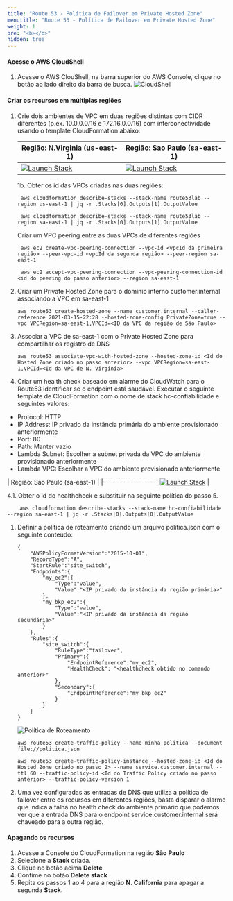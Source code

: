 ```yaml
---
title: "Route 53 - Política de Failover em Private Hosted Zone"
menutitle: "Route 53 - Política de Failover em Private Hosted Zone"
weight: 1
pre: "<b></b>"
hidden: true
---
```


#### Acesse o AWS CloudShell

1. Acesse o AWS ClouShell, na barra superior do AWS Console, clique no botão ao lado direito da barra de busca.
   ![CloudShell](/images/console-cloudshell2.png)


#### Criar os recursos em múltiplas regiões  

1. Crie dois ambientes de VPC em duas regiões distintas com CIDR diferentes (p.ex. 10.0.0.0/16 e 172.16.0.0/16) com interconectividade usando o template CloudFormation abaixo:  

    | Região: N.Virginia (us-east-1)| Região: Sao Paulo (sa-east-1) |
    |-------------------|-------------------|
    |[![Launch Stack](https://s3.amazonaws.com/cloudformation-examples/cloudformation-launch-stack.png)](https://console.aws.amazon.com/cloudformation/home?region=us-east-1#/stacks/quickcreate?templateUrl=https%3A%2F%2Fdr-on-aws-workshop.s3.us-east-2.amazonaws.com%2Froute53-vpc-cfn-template.yaml&stackName=route53lab) | [![Launch Stack](https://s3.amazonaws.com/cloudformation-examples/cloudformation-launch-stack.png)](https://console.aws.amazon.com/cloudformation/home?region=sa-east-1#/stacks/quickcreate?templateUrl=https%3A%2F%2Fdr-on-aws-workshop.s3.us-east-2.amazonaws.com%2Froute53-vpc-cfn-template.yaml&stackName=route53lab) |



    1b. Obter os id das VPCs criadas nas duas regiões:

        
        aws cloudformation describe-stacks --stack-name route53lab --region us-east-1 | jq -r .Stacks[0].Outputs[1].OutputValue

        aws cloudformation describe-stacks --stack-name route53lab --region sa-east-1 | jq -r .Stacks[0].Outputs[1].OutputValue



    Criar um VPC peering entre as duas VPCs de diferentes regiões

        aws ec2 create-vpc-peering-connection --vpc-id <vpcId da primeira região> --peer-vpc-id <vpcId da segunda região> --peer-region sa-east-1

        aws ec2 accept-vpc-peering-connection --vpc-peering-connection-id <id do peering do passo anterior> --region sa-east-1
    
    

2. Criar um Private Hosted Zone para o domínio interno customer.internal associando a VPC em sa-east-1

    ```
    aws route53 create-hosted-zone --name customer.internal --caller-reference 2021-03-15-22:28 --hosted-zone-config PrivateZone=true --vpc VPCRegion=sa-east-1,VPCId=<ID da VPC da região de São Paulo>

    ```

3. Associar a VPC de sa-east-1 com o Private Hosted Zone para compartilhar os registro de DNS

    ```
    aws route53 associate-vpc-with-hosted-zone --hosted-zone-id <Id do Hosted Zone criado no passo anterior> --vpc VPCRegion=sa-east-1,VPCId=<Id da VPC de N. Virginia>

    ```

4. Criar um health check baseado em alarme do CloudWatch para o Route53 identificar se o endpoint está saudável. Executar o seguinte template de CloudFormation com o nome de stack hc-confiabilidade e seguintes valores:
 
 - Protocol: HTTP
 - IP Address: IP privado da instância primária do ambiente provisionado anteriormente
 - Port: 80
 - Path: Manter vazio
 - Lambda Subnet: Escolher a subnet privada da VPC do ambiente provisionado anteriormente
 - Lambda VPC: Escolhar a VPC do ambiente provisionado anteriormente

| Região: Sao Paulo (sa-east-1) |
    |-------------------|
    [![Launch Stack](https://s3.amazonaws.com/cloudformation-examples/cloudformation-launch-stack.png)](https://console.aws.amazon.com/cloudformation/home?region=sa-east-1#/stacks/quickcreate?templateUrl=https%3A%2F%2Fdr-on-aws-workshop.s3.us-east-2.amazonaws.com%2Froute53-private-hosted-zone.json&stackName=hc-confiabilidade) |


4.1. Obter o id do healthcheck e substituir na seguinte política do passo 5.
        
        aws cloudformation describe-stacks --stack-name hc-confiabilidade --region sa-east-1 | jq -r .Stacks[0].Outputs[0].OutputValue

        

1. Definir a política de roteamento criando um arquivo politica.json com o seguinte conteúdo:

    ```
    {
        "AWSPolicyFormatVersion":"2015-10-01",
        "RecordType":"A",
        "StartRule":"site_switch",
        "Endpoints":{
            "my_ec2":{
                "Type":"value",
                "Value":"<IP privado da instância da região primária>"
            },
            "my_bkp_ec2":{
                "Type":"value",
                "Value":"<IP privado da instância da região secundária>"
            }
        },
        "Rules":{
            "site_switch":{
                "RuleType":"failover",
                "Primary":{
                    "EndpointReference":"my_ec2",
                    "HealthCheck": "<healthcheck obtido no comando anterior>"
                },
                "Secondary":{
                    "EndpointReference":"my_bkp_ec2"
                }
            }
        }
    }
    ```

    ![Política de Roteamento](/images/route53-policy.png)


    ```
    aws route53 create-traffic-policy --name minha_politica --document file://politica.json
    ```

    ```
    aws route53 create-traffic-policy-instance --hosted-zone-id <Id do Hosted Zone criado no passo 2> --name service.customer.internal --ttl 60 --traffic-policy-id <Id do Traffic Policy criado no passo anterior> --traffic-policy-version 1
    ```

2. Uma vez configuradas as entradas de DNS que utiliza a política de failover entre os recursos em diferentes regiões, basta disparar o alarme que indica a falha no health check do ambiente primário que podemos ver que a entrada DNS para o endpoint service.customer.internal será chaveado para a outra região. 

#### Apagando os recursos

1. Acesse a Console do CloudFormation na região **São Paulo**
2. Selecione a **Stack** criada. 
3. Clique no botão acima **Delete**
4. Confime no botão **Delete stack**
5. Repita os passos 1 ao 4 para a região **N. California** para apagar a segunda **Stack**.
